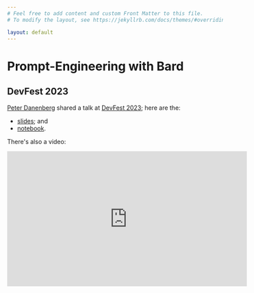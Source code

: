 ```yaml
---
# Feel free to add content and custom Front Matter to this file.
# To modify the layout, see https://jekyllrb.com/docs/themes/#overriding-theme-defaults

layout: default
---
```

# Prompt-Engineering with Bard

## DevFest 2023

[Peter
Danenberg](https://www.linkedin.com/in/peterdanenberg) shared a talk at [DevFest
2023](https://gdg.community.dev/events/details/google-gdg-silicon-valley-presents-devfest-silicon-valley-2023-ai-edition/);
here are the:

- [slides](slides.html); and
- [notebook](https://github.com/klutometis/bard/blob/main/deck.ipynb).

There's also a video:

<iframe width="560" height="315" src="https://www.youtube.com/embed/MHLts3basj4?si=dSQSUtWbJHW_54RY" title="YouTube video player" frameborder="0" allow="accelerometer; autoplay; clipboard-write; encrypted-media; gyroscope; picture-in-picture; web-share" allowfullscreen></iframe>
